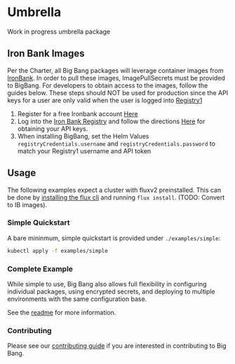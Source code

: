 # Umbrella

Work in progress umbrella package

## Iron Bank Images

Per the Charter, all Big Bang packages will leverage container images from [IronBank](https://ironbank.dsop.io/).  In order to pull these images, ImagePullSecrets must be provided to BigBang.  For developers to obtain access 
to the images, follow the guides below.  These steps should NOT be used for production since the API keys for a user are only valid when the user is logged into [Registry1](https://registry1.dsop.io)

1) Register for a free Ironbank account [Here](????)
2) Log into the [Iron Bank Registry](https://registry1.dsop.io) and follow the directions [Here]() for obtaining your API keys.
3) When installing BigBang, set the Helm Values `registryCredentials.username` and `registryCredentials.password` to match your Registry1 username and API token

## Usage

The following examples expect a cluster with fluxv2 preinstalled.  This can be done by [installing the flux cli](https://toolkit.fluxcd.io/get-started/#install-the-flux-cli) and running `flux install`.  (TODO: Convert to IB images).

### Simple Quickstart

A bare mininmum, simple quickstart is provided under `./examples/simple`:

```bash
kubectl apply -f examples/simple
```

### Complete Example

While simple to use, Big Bang also allows full flexibility in configuring individual packages, using encrypted secrets, and deploying to multiple environments with the same configuration base.  

See the [readme](./examples/complete/README.md) for more information.

### Contributing

Please see our [contributing guide](./CONTRIBUTING.md) if you are interested in contributing to Big Bang.